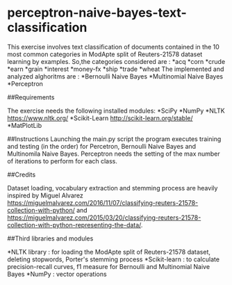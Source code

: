 # perceptron-naive-bayes-text-classification

This exercise involves text classification of documents contained in the 10 most common categories in ModApte split of Reuters-21578 dataset learning by examples. So,the categories considered are :
*acq
*corn
*crude
*earn
*grain
*interest
*money-fx
*ship
*trade
*wheat
The implemented and analyzed alghoritms are  :
*Bernoulli Naive Bayes
*Multinomial Naive Bayes
*Perceptron


##Requirements

The exercise needs the following installed modules:
*SciPy
*NumPy
*NLTK    https://www.nltk.org/
*Scikit-Learn http://scikit-learn.org/stable/
*MatPlotLib

##Instructions
Launching the main.py script the program executes training and testing (in the order) for Percetron, Bernoulli Naive Bayes and Multinomila Naive Bayes.
Perceptron needs the setting of the max number of iterations to perform for each class.

##Credits

Dataset loading, vocabulary extraction and stemming process are heavily inspired by Miguel Alvarez https://miguelmalvarez.com/2016/11/07/classifying-reuters-21578-collection-with-python/ and https://miguelmalvarez.com/2015/03/20/classifying-reuters-21578-collection-with-python-representing-the-data/.

##Third libraries and modules

*NLTK library : for loading the ModApte split of Reuters-21578 dataset, deleting stopwords, Porter's stemming process
*Scikit-learn : to calculate precision-recall curves, f1 measure for Bernoulli and Multinomial Naive Bayes
*NumPy : vector operations 

